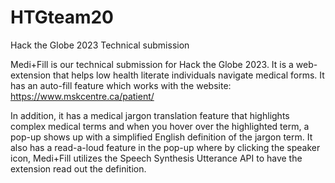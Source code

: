 # HTGteam20
Hack the Globe 2023 Technical submission 

Medi+Fill is our technical submission for Hack the Globe 2023. It is a web-extension that helps low health literate individuals navigate medical forms.
It has an auto-fill feature which works with the website: https://www.mskcentre.ca/patient/

In addition, it has a medical jargon translation feature that highlights complex medical terms and when you hover over the highlighted term, a pop-up shows up with a simplified English definition of the jargon term. It also has a read-a-loud feature in the pop-up where by clicking the speaker icon, Medi+Fill utilizes the Speech Synthesis Utterance API to have the extension read out the definition.

